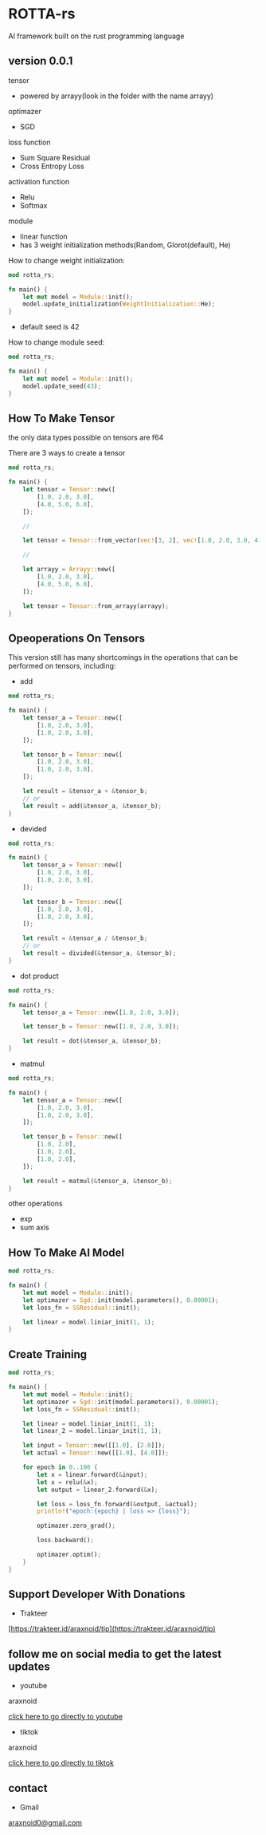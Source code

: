 # ROTTA-rs
AI framework built on the rust programming language

## version 0.0.1
tensor
- powered by arrayy(look in the folder with the name arrayy)

optimazer
- SGD

loss function
- Sum Square Residual
- Cross Entropy Loss

activation function
- Relu
- Softmax

module
- linear function
- has 3 weight initialization methods(Random, Glorot(default), He)

How to change weight initialization:
```rust
mod rotta_rs;

fn main() {
    let mut model = Module::init();
    model.update_initialization(WeightInitialization::He);
}
```
- default seed is 42

How to change module seed:
```rust
mod rotta_rs;

fn main() {
    let mut model = Module::init();
    model.update_seed(43);
}
```

## How To Make Tensor
the only data types possible on tensors are f64

There are 3 ways to create a tensor
```rust
mod rotta_rs;

fn main() {
    let tensor = Tensor::new([
        [1.0, 2.0, 3.0],
        [4.0, 5.0, 6.0],
    ]);

    //

    let tensor = Tensor::from_vector(vec![3, 2], vec![1.0, 2.0, 3.0, 4.0, 5.0, 6.0]);

    //

    let arrayy = Arrayy::new([
        [1.0, 2.0, 3.0],
        [4.0, 5.0, 6.0],
    ]);

    let tensor = Tensor::from_arrayy(arrayy);
}
```

## Opeoperations On Tensors
This version still has many shortcomings in the operations that can be performed on tensors, including:

- add
```rust
mod rotta_rs;

fn main() {
    let tensor_a = Tensor::new([
        [1.0, 2.0, 3.0],
        [1.0, 2.0, 3.0],
    ]);

    let tensor_b = Tensor::new([
        [1.0, 2.0, 3.0],
        [1.0, 2.0, 3.0],
    ]);

    let result = &tensor_a + &tensor_b;
    // or
    let result = add(&tensor_a, &tensor_b);
}
```

- devided
```rust
mod rotta_rs;

fn main() {
    let tensor_a = Tensor::new([
        [1.0, 2.0, 3.0],
        [1.0, 2.0, 3.0],
    ]);

    let tensor_b = Tensor::new([
        [1.0, 2.0, 3.0],
        [1.0, 2.0, 3.0],
    ]);

    let result = &tensor_a / &tensor_b;
    // or
    let result = divided(&tensor_a, &tensor_b);
}
```

- dot product
```rust
mod rotta_rs;

fn main() {
    let tensor_a = Tensor::new([1.0, 2.0, 3.0]);

    let tensor_b = Tensor::new([1.0, 2.0, 3.0]);

    let result = dot(&tensor_a, &tensor_b);
}
```

- matmul
```rust
mod rotta_rs;

fn main() {
    let tensor_a = Tensor::new([
        [1.0, 2.0, 3.0],
        [1.0, 2.0, 3.0],
    ]);

    let tensor_b = Tensor::new([
        [1.0, 2.0],
        [1.0, 2.0],
        [1.0, 2.0],
    ]);

    let result = matmul(&tensor_a, &tensor_b);
}
```

other operations
- exp
- sum axis

## How To Make AI Model
```rust
mod rotta_rs;

fn main() {
    let mut model = Module::init();
    let optimazer = Sgd::init(model.parameters(), 0.00001);
    let loss_fn = SSResidual::init();

    let linear = model.liniar_init(1, 1);
}
```

## Create Training
```rust
mod rotta_rs;

fn main() {
    let mut model = Module::init();
    let optimazer = Sgd::init(model.parameters(), 0.00001);
    let loss_fn = SSResidual::init();

    let linear = model.liniar_init(1, 1);
    let linear_2 = model.liniar_init(1, 1);

    let input = Tensor::new([[1.0], [2.0]]);
    let actual = Tensor::new([[1.0], [4.0]]);

    for epoch in 0..100 {
        let x = linear.forward(&input);
        let x = relu(&x);
        let output = linear_2.forward(&x);

        let loss = loss_fn.forward(&output, &actual);
        println!("epoch:{epoch} | loss => {loss}");

        optimazer.zero_grad();

        loss.backward();

        optimazer.optim();
    }
}
```

## Support Developer With Donations
- Trakteer

[https://trakteer.id/araxnoid/tip](https://trakteer.id/araxnoid/tip)

## follow me on social media to get the latest updates
- youtube

araxnoid

[click here to go directly to youtube](https://www.youtube.com/@araxnoid-v5o)

- tiktok

araxnoid

[click here to go directly to tiktok](https://www.tiktok.com/@araxnoid_code)

## contact
- Gmail

araxnoid0@gmail.com